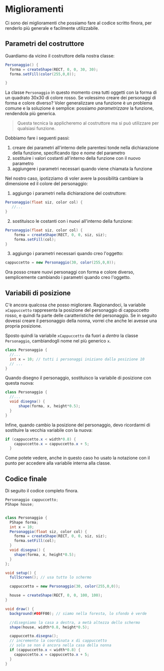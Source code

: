<style>
img.center {
  width: 75%;
}
</style>

# Miglioramenti
Ci sono dei miglioramenti che possiamo fare al codice scritto finora, per renderlo più generale e facilmente utilizzabile.

## Parametri del costruttore
Guardiamo da vicino il costruttore della nostra classe:

```java
Personaggio() {
  forma = createShape(RECT, 0, 0, 30, 30);
  forma.setFill(color(255,0,0));

}
```

La classe `Personaggio` in questo momento crea tutti oggetti con la forma di un quadrato 30x30 di colore rosso. Se volessimo creare dei personaggi di forma e colore diverso? Voler generalizzare una funzione è un problema comune e la soluzione è semplice: possiamo _parametrizzare_ la funzione, rendendola più generica.

> Questa tecnica la applicheremo al costruttore ma si può utilizzare per qualsiasi funzione.

Dobbiamo fare i seguenti passi:
1. creare dei parametri all'interno delle parentesi tonde nella dichiarazione della funzione, specificando _tipo_ e _nome_ del parametro
1. sostituire i valori costanti all'interno della funzione con il nuovo parametro
1. aggiungere i parametri necessari quando viene chiamata la funzione

Nel nostro caso, ipotizziamo di voler avere la possibilità cambiare la dimensione ed il colore del personaggio:

1. aggiungo i parametri nella dichiarazione del costruttore:

```java
Personaggio(float siz, color col) {
   //...
}
```

2. sostituisco le costanti con i nuovi all'interno della funzione:
```java
Personaggio(float siz, color col) {
    forma = createShape(RECT, 0, 0, siz, siz);
    forma.setFill(col);
}
```

3. aggiungo i parametri necessari quando creo l'oggetto:

```java
cappuccetto = new Personaggio(30, color(255,0,0));
```

Ora posso creare nuovi personaggi con forma e colore diverso, semplicemente cambiando i parametri quando creo l'oggetto.

## Variabili di posizione
C'è ancora qualcosa che posso migliorare. Ragionandoci, la variabile `xCappuccetto` rappresenta la posizione del personaggio di cappuccetto rosso, e quindi fa parte delle caratteristiche del personaggio. Se in seguito dovessi creare il personaggio della nonna, vorrei che anche lei avesse una propria posizione.

Sposto quindi la variabile `xCappuccetto` da fuori a _dentro_ la classe `Personaggio`, cambiandogli nome nel più generico `x`.

```java
class Personaggio {
  //...
  int x = 10; // tutti i personaggi iniziano dalla posizione 10
  // ...
}
```

Quando disegno il personaggio, sostituisco la variabile di posizione con questa nuova:
```java
class Personaggio {
  //...
  void disegna() {
      shape(forma, x, height*0.5);
  }
}
```

Infine, quando cambio la posizione del personaggio, devo ricordarmi di sostituire la vecchia variabile con la nuova:

```java
if (cappuccetto.x < width*0.8) {
    cappuccetto.x = cappuccetto.x + 5;
  }
```

Come potete vedere, anche in questo caso ho usato la notazione con il punto per accedere alla variabile interna alla classe.

## Codice finale
Di seguito il codice completo finora.

```java
Personaggio cappuccetto;
PShape house;


class Personaggio {
  PShape forma;
  int x = 10;
  Personaggio(float siz, color col) {
    forma = createShape(RECT, 0, 0, siz, siz);
    forma.setFill(col);
  }
  void disegna() {
    shape(forma, x, height*0.5);
  }
};

void setup() {
  fullScreen(); // usa tutto lo schermo

  cappuccetto = new Personaggio(30, color(255,0,0));

  house = createShape(RECT, 0, 0, 100, 100);
}

void draw() {
  background(#00FF00); // siamo nella foresta, lo sfondo è verde

  //disegniamo la casa a destra, a metà altezza dello schermo
  shape(house, width*0.8, height*0.5);

  cappuccetto.disegna();
  // incremento la coordinata x di cappuccetto
  // solo se non è ancora nella casa della nonna
  if (cappuccetto.x < width*0.8) {
    cappuccetto.x = cappuccetto.x + 5;
  }
}
```
